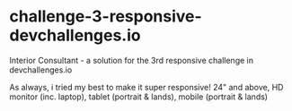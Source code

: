 # challenge-3-responsive-devchallenges.io
Interior Consultant - a solution for the 3rd responsive challenge in devchallenges.io

As always, i tried my best to make it super responsive!
24" and above, HD monitor (inc. laptop), tablet (portrait & lands), mobile (portrait & lands)
